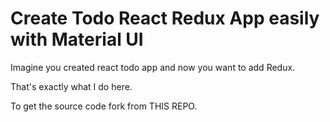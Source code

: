 # Create Todo React Redux App easily with Material UI

Imagine you created react todo app and now you want to add Redux.

That's exactly what I do here.

To get the source code fork from THIS REPO. 





